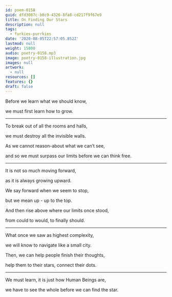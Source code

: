 ```yaml
---
id: poem-0158
guid: dfd3087c-b8c9-4326-8fa8-cd217f9f67e9
title: On Finding Our Stars
description: null
tags:
  - furkies-purrkies
date: '2020-08-05T22:57:05.852Z'
lastmod: null
weight: 15800
audio: poetry-0158.mp3
image: poetry-0158-illustration.jpg
images: null
artwork:
  - null
resources: []
features: {}
draft: false
---
```


Before we learn what we should know,

we must first learn how to grow.

---

To break out of all the rooms and halls,

we must destroy all the invisible walls.

As we cannot reason-about what we can’t see,

and so we must surpass our limits before we can think free.

---

It is not so much moving forward,

as it is always growing upward.

We say forward when we seem to stop,

but we mean up - up to the top.

And then rise above where our limits once stood,

from could to would, to finally should.

---

What once we saw as highest complexity,

we will know to navigate like a small city.

Then, we can help people finish their thoughts,

help them to their stars, connect their dots.

---

We must learn, it is just how Human Beings are,

we have to see the whole before we can find the star.
